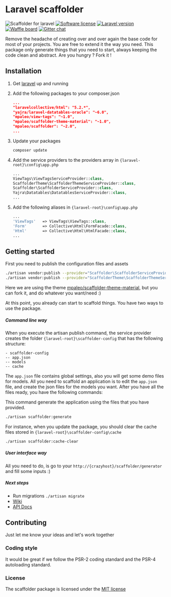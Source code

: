 # Laravel scaffolder
![Scaffolder for laravel](https://cloud.githubusercontent.com/assets/5132565/11066969/17feb094-87a9-11e5-96cb-1402e4c7aaca.png)
[![Software license](https://img.shields.io/badge/license-MIT-blue.svg?style=flat-square)](LICENSE)
[![Laravel version](https://img.shields.io/badge/for%20laravel-5.2-orange.svg?style=flat-square)](https://github.com/laravel/framework/tree/5.2)
[![Waffle board](https://img.shields.io/badge/board-on%20waffle-blue.svg?style=flat-square)](https://waffle.io/mpaleo/scaffolder)
[![Gitter chat](https://img.shields.io/badge/chat-on%20gitter-blue.svg?style=flat-square)](https://gitter.im/mpaleo/scaffolder)

Remove the headache of creating over and over again the base code for most of your projects.
You are free to extend it the way you need. This package only generate things that you need to start, always keeping the code clean and abstract. Are you hungry ? Fork it !

## Installation
1. Get [laravel](http://laravel.com/docs/5.2#installation) up and running
2. Add the following packages to your composer.json

    ```json
    ...
    "laravelcollective/html": "5.2.*",
    "yajra/laravel-datatables-oracle": "~6.0",
    "mpaleo/view-tags": "~1.0",
    "mpaleo/scaffolder-theme-material": "~1.0",
    "mpaleo/scaffolder": "~2.0",
    ...
    ```
3. Update your packages

    ```bash
    composer update
    ````
4. Add the service providers to the providers array in `{laravel-root}\config\app.php`

    ```php
    ...
    ViewTags\ViewTagsServiceProvider::class,
    ScaffolderTheme\ScaffolderThemeServiceProvider::class,
    Scaffolder\ScaffolderServiceProvider::class,
    Yajra\Datatables\DatatablesServiceProvider::class,
    ...
    ```
5. Add the following aliases in `{laravel-root}\config\app.php`

    ```php
    ...
    'ViewTags'   => ViewTags\ViewTags::class,
    'Form'       => Collective\Html\FormFacade::class,
    'Html'       => Collective\Html\HtmlFacade::class,
    ...
    ```

## Getting started
First you need to publish the configuration files and assets

```bash
./artisan vendor:publish --provider="Scaffolder\ScaffolderServiceProvider"
./artisan vendor:publish --provider="ScaffolderTheme\ScaffolderThemeServiceProvider" --force
```

Here we are using the theme [mpaleo/scaffolder-theme-material](https://github.com/mpaleo/scaffolder-theme-material), but you can fork it, and do whatever you want/need :)

At this point, you already can start to scaffold things. You have two ways to use the package.

##### Command line way
When you execute the artisan publish command, the service provider creates the folder `{laravel-root}\scaffolder-config` that has the following structure:

```
- scaffolder-config
-- app.json
-- models
-- cache
```

The `app.json` file contains global settings, also you will get some demo files for models. All you need to scaffold an application is to edit the `app.json` file, and create the json files for the models you want. After you have all the files ready, you have the following commands:

This command generate the application using the files that you have provided.
```bash
./artisan scaffolder:generate
```

For instance, when you update the package, you should clear the cache files stored in `{laravel-root}\scaffolder-config\cache`
```bash
./artisan scaffolder:cache-clear
```

##### User interface way
All you need to do, is go to your `http://{crazyhost}/scaffolder/generator` and fill some inputs :)

##### Next steps
- Run migrations `./artisan migrate`
- [Wiki](https://github.com/mpaleo/scaffolder/wiki)
- [API Docs](http://mpaleo.github.io/scaffolder/api)

## Contributing
Just let me know your ideas and let's work together

### Coding style
It would be great if we follow the PSR-2 coding standard and the PSR-4 autoloading standard.

### License
The scaffolder package is licensed under the [MIT license](http://opensource.org/licenses/MIT)
